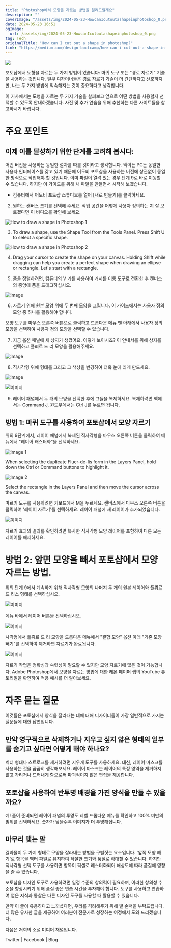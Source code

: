 ```yaml
---
title: "Photoshop에서 모양을 자르는 방법을 알려드릴게요"
description: ""
coverImage: "/assets/img/2024-05-23-HowcanIcutoutashapeinphotoshop_0.png"
date: 2024-05-23 16:51
ogImage:
  url: /assets/img/2024-05-23-HowcanIcutoutashapeinphotoshop_0.png
tag: Tech
originalTitle: "How can I cut out a shape in photoshop?"
link: "https://medium.com/design-bootcamp/how-can-i-cut-out-a-shape-in-photoshop-de2ae283952a"
---
```


<img src="/assets/img/2024-05-23-HowcanIcutoutashapeinphotoshop_0.png" />

포토샵에서 도형을 자르는 두 가지 방법이 있습니다: 마퀴 도구 또는 "경로 자르기" 기술을 사용하는 것입니다. 일부 디자이너들은 경로 자르기 기술이 더 간단하다고 선호하지만, 나는 두 가지 방법에 익숙해지는 것이 중요하다고 생각합니다.

이 기사에서는 도형을 자르는 두 가지 기술을 살펴보고 앞으로 어떤 방법을 사용할지 선택할 수 있도록 안내하겠습니다. 사진 및 추가 연습을 위해 추천하는 다른 사이트들을 참고하시기 바랍니다.

# 주요 포인트

<div class="content-ad"></div>

## 이제 이를 달성하기 위한 단계를 고려해 봅시다:

어떤 버전을 사용하든 동일한 절차를 따를 것이라고 생각합니다. 맥이든 PC든 동일한 사용자 인터페이스를 갖고 있기 때문에 어도비 포토샵을 사용하는 버전에 상관없이 동일한 방식으로 작업해야 할 것입니다.
이미 파일이 열려 있는 경우 단계 9로 바로 이동할 수 있습니다. 하지만 이 가이드를 위해 새 파일을 만들면서 시작해 보겠습니다.

- 컴퓨터에서 어도비 포토샵 스튜디오를 열어 [새로 만들기]를 클릭하세요.

2. 원하는 캔버스 크기를 선택해 주세요. 작업 공간을 어떻게 사용자 정의하는 지 잘 모르겠다면 이 비디오를 확인해 보세요.

<div class="content-ad"></div>

![How to draw a shape in Photoshop 1](/assets/img/2024-05-23-HowcanIcutoutashapeinphotoshop_1.png)

3. To draw a shape, use the Shape Tool from the Tools Panel. Press Shift U to select a specific shape.

![How to draw a shape in Photoshop 2](/assets/img/2024-05-23-HowcanIcutoutashapeinphotoshop_2.png)

4. Drag your cursor to create the shape on your canvas. Holding Shift while dragging can help you create a perfect shape when drawing an ellipse or rectangle. Let's start with a rectangle.

<div class="content-ad"></div>

5. 폼을 정렬하려면, 컴퓨터의 V 키를 사용하여 커서를 이동 도구로 전환한 후 캔버스의 중앙에 폼을 드래그하십시오.

![image](/assets/img/2024-05-23-HowcanIcutoutashapeinphotoshop_3.png)

6. 자르기 위해 원본 모양 위에 두 번째 모양을 그립니다. 이 가이드에서는 사용자 정의 모양 중 하나를 활용해야 합니다.

모양 도구를 마우스 오른쪽 버튼으로 클릭하고 드롭다운 메뉴 맨 아래에서 사용자 정의 모양을 선택하여 사용자 정의 모양을 선택할 수 있습니다.

<div class="content-ad"></div>

7. 지금 옵션 패널에 새 상자가 생겼어요. 이렇게 보이시죠? 이 안내서를 위해 상자를 선택하고 플뢰르 드 리 모양을 활용해주세요.

![image](/assets/img/2024-05-23-HowcanIcutoutashapeinphotoshop_4.png)

8. 직사각형 위에 형태를 그리고 그 색상을 변경하여 더욱 눈에 띄게 만드세요.

![image](/assets/img/2024-05-23-HowcanIcutoutashapeinphotoshop_5.png)

<div class="content-ad"></div>

![이미지](/assets/img/2024-05-23-HowcanIcutoutashapeinphotoshop_6.png)

9. 레이어 패널에서 두 개의 모양을 선택한 후에 그들을 복제하세요. 복제하려면 맥에서는 Command J, 윈도우에서는 Ctrl J를 누르면 됩니다.

## 방법 1: 마퀴 도구를 사용하여 포토샵에서 모양 자르기

위의 9단계에서, 레이어 패널에서 복제된 직사각형을 마우스 오른쪽 버튼을 클릭하여 메뉴에서 "레이어 래스터화"을 선택하세요.

<div class="content-ad"></div>

![Image 1](/assets/img/2024-05-23-HowcanIcutoutashapeinphotoshop_7.png)

When selecting the duplicate Fluer-de-lis form in the Layers Panel, hold down the Ctrl or Command buttons to highlight it.

![Image 2](/assets/img/2024-05-23-HowcanIcutoutashapeinphotoshop_8.png)

Select the rectangle in the Layers Panel and then move the cursor across the canvas.

<div class="content-ad"></div>

마르키 도구를 사용하려면 키보드에서 M을 누르세요. 캔버스에서 마우스 오른쪽 버튼을 클릭하여 '레이어 자르기'를 선택하세요. 레이어 패널에 새 레이어가 추가되었습니다.

![이미지](/assets/img/2024-05-23-HowcanIcutoutashapeinphotoshop_9.png)

자르기 효과의 결과를 확인하려면 복사한 직사각형 모양 레이어를 포함하여 다른 모든 레이어를 해제하세요.

# 방법 2: 앞면 모양을 빼서 포토샵에서 모양 자르는 방법.

<div class="content-ad"></div>

위의 단계 9에서 계속하기 위해 직사각형 모양의 나머지 두 개의 원본 레이어와 플뤼르 드 리스 형태를 선택하십시오.

![이미지](/assets/img/2024-05-23-HowcanIcutoutashapeinphotoshop_10.png)

메뉴 바에서 레이어 버튼을 선택하십시오.

![이미지](/assets/img/2024-05-23-HowcanIcutoutashapeinphotoshop_11.png)

<div class="content-ad"></div>

사각형에서 플뤼르 드 리 모양을 드롭다운 메뉴에서 "결합 모양" 옵션 아래 "기존 모양 빼기"를 선택하여 제거하면 자르기가 완료됩니다.

![이미지](/assets/img/2024-05-23-HowcanIcutoutashapeinphotoshop_12.png)

자르기 작업은 정확성과 숙련성이 필요할 수 있지만 모양 자르기에 많은 것이 가능합니다. Adobe Photoshop에서 모양을 자르는 방법에 대한 레몬 페이퍼 랩의 YouTube 튜토리얼을 확인하여 적용 예시를 더 알아보세요.

# 자주 묻는 질문

<div class="content-ad"></div>

이것들은 포토샵에서 양식을 잘라내는 데에 대해 디자이너들이 가장 일반적으로 가지는 질문들에 대한 답변입니다.

## 만약 영구적으로 삭제하거나 지우고 싶지 않은 형태의 일부를 숨기고 싶다면 어떻게 해야 하나요?

벡터 형태나 스트로크를 제거하려면 지우개 도구를 사용하세요. 대신, 레이어 마스크를 사용하는 것을 곰곰히 생각해보세요. 레이어 마스크는 레이어의 특정 영역을 제거하지 않고 가리거나 드러내게 함으로써 파괴적이지 않은 편집을 제공합니다.

## 포토샵을 사용하여 반투명 배경을 가진 양식을 만들 수 있을까요?

<div class="content-ad"></div>

예! 폼이 준비되면 레이어 패널의 투명도 레벨 드롭다운 메뉴를 확인하고 100% 미만의 범위를 선택하세요. 숫자가 낮을수록 이미지가 더 투명해집니다.

## 마무리 맺는 말

결과물이 두 가지 형태로 모양을 잘라내는 방법을 구별짓는 요소입니다. '앞쪽 모양 빼기'로 항목을 벡터 파일로 유지하여 적절한 크기와 품질로 확대할 수 있습니다. 하지만 직사각형 선택 도구를 사용하면 항목이 픽셀로 레스터화되어 해상도에 따라 품질에 영향을 줄 수 있습니다.

포토샵을 디자인 도구로 사용하려면 일정 수준의 창의력이 필요하며, 이러한 창의성 수준을 향상시키기 위해 품질 좋은 연습 시간을 투자해야 합니다. 도구를 사용하고 연습하여 얻은 지식과 통찰은 다른 디자인 도구를 사용할 때 활용할 수 있습니다.

<div class="content-ad"></div>

만약 이 글이 유용하다고 느끼셨다면, 우리를 격려해주기 위해 열 손뼉을 부탁드립니다. 더 많은 유사한 글을 제공하여 여러분이 전문가로 성장하는 여정에서 도와 드리겠습니다.

다음은 저희의 소셜 미디어 채널입니다.

Twitter | Facebook | Blog
